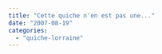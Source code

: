 ```yaml
---
title: "Cette quiche n'en est pas une..."
date: "2007-08-19"
categories: 
  - "quiche-lorraine"
---
```



